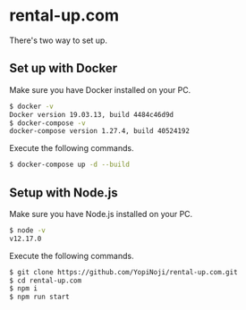 # rental-up.com

There's two way to set up.

## Set up with Docker

Make sure you have Docker installed on your PC.

```bash
$ docker -v
Docker version 19.03.13, build 4484c46d9d
$ docker-compose -v
docker-compose version 1.27.4, build 40524192
```

Execute the following commands.

```bash
$ docker-compose up -d --build
```

## Setup with Node.js

Make sure you have Node.js installed on your PC.

```bash
$ node -v
v12.17.0
```

Execute the following commands.

```bash
$ git clone https://github.com/YopiNoji/rental-up.com.git
$ cd rental-up.com
$ npm i
$ npm run start
```